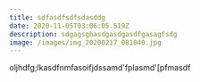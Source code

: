 ```yaml
---
title: sdfasdfsdfsdasddg
date: 2020-11-05T03:06:05.519Z
description: sdgagsghasdgasdgasdfgasagfsdg
image: /images/img_20200217_081040.jpg
---
```

oljhdfg;lkasdfnmfasoifjdssamd'fplasmd'[pfmasdf